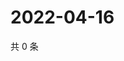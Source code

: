 # 2022-04-16

共 0 条

<!-- BEGIN WEIBO -->
<!-- 最后更新时间 Sat Apr 16 2022 06:15:44 GMT+0800 (China Standard Time) -->

<!-- END WEIBO -->
